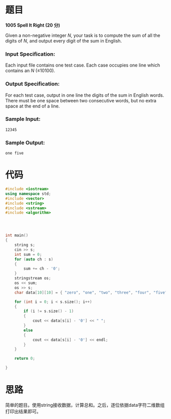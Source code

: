 # 题目

**1005 Spell It Right (20 分)**

Given a non-negative integer *N*, your task is to compute the sum of all the digits of *N*, and output every digit of the sum in English.

### Input Specification:

Each input file contains one test case. Each case occupies one line which contains an *N* (≤10100).

### Output Specification:

For each test case, output in one line the digits of the sum in English words. There must be one space between two consecutive words, but no extra space at the end of a line.

### Sample Input:

```in
12345
```

### Sample Output:

```out
one five
```



# 代码

```C++
#include <iostream>
using namespace std;
#include <vector>
#include <string>
#include <sstream>
#include <algorithm>




int main()
{
    string s;
    cin >> s;
    int sum = 0;
    for (auto ch : s)
    {
        sum += ch - '0';
    }
    stringstream os;
    os << sum;
    os >> s;
    char data[10][10] = { "zero", "one", "two", "three", "four", "five", "six", "seven", "eight", "nine" };

    for (int i = 0; i < s.size(); i++)
    {
        if (i != s.size() - 1)
        {
            cout << data[s[i] - '0'] << " ";
        }
        else
        {
            cout << data[s[i] - '0'] << endl;
        }
    }

    return 0;

}
```



# 思路

简单的题目。使用string接收数据，计算总和。之后，逐位依据data字符二维数组打印出结果即可。
